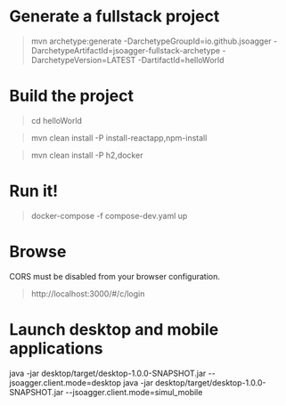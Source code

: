 # Generate a fullstack project

> mvn archetype:generate -DarchetypeGroupId=io.github.jsoagger -DarchetypeArtifactId=jsoagger-fullstack-archetype -DarchetypeVersion=LATEST -DartifactId=helloWorld

# Build the project

> cd helloWorld

> mvn clean install -P install-reactapp,npm-install

> mvn clean install -P h2,docker


# Run it!

> docker-compose -f compose-dev.yaml up

# Browse

CORS must be disabled from your browser configuration.

> http://localhost:3000/#/c/login


# Launch desktop and mobile applications

java -jar desktop/target/desktop-1.0.0-SNAPSHOT.jar --jsoagger.client.mode=desktop
java -jar desktop/target/desktop-1.0.0-SNAPSHOT.jar --jsoagger.client.mode=simul_mobile

